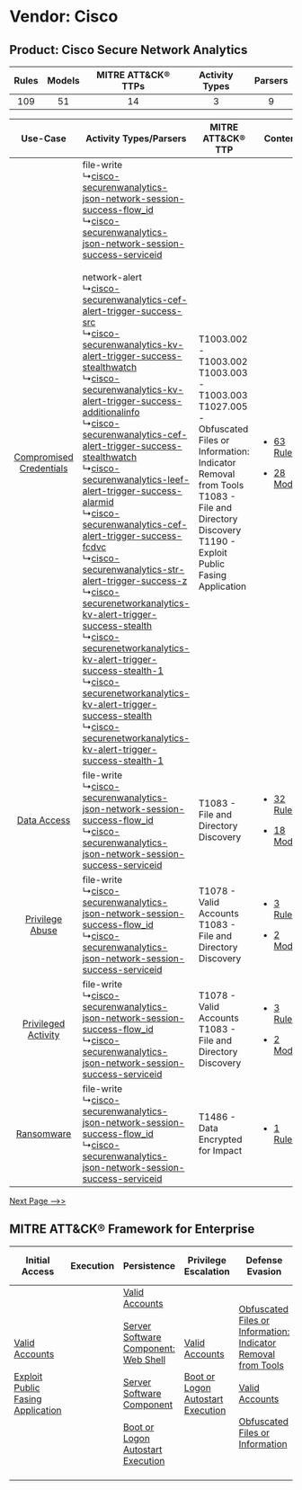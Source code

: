 Vendor: Cisco
=============
Product: Cisco Secure Network Analytics
---------------------------------------
| Rules | Models | MITRE ATT&CK® TTPs | Activity Types | Parsers |
|:-----:|:------:|:------------------:|:--------------:|:-------:|
|  109  |   51   |         14         |       3        |    9    |

|    Use-Case    | Activity Types/Parsers    | MITRE ATT&CK® TTP    | Content    |
|:----:| ---- | ---- | ---- |
| [Compromised Credentials](../../../UseCases/uc_compromised_credentials.md) |  file-write<br> ↳[cisco-securenwanalytics-json-network-session-success-flow_id](Ps/pC_ciscosecurenwanalyticsjsonnetworksessionsuccessflow_id.md)<br> ↳[cisco-securenwanalytics-json-network-session-success-serviceid](Ps/pC_ciscosecurenwanalyticsjsonnetworksessionsuccessserviceid.md)<br><br> network-alert<br> ↳[cisco-securenwanalytics-cef-alert-trigger-success-src](Ps/pC_ciscosecurenwanalyticscefalerttriggersuccesssrc.md)<br> ↳[cisco-securenwanalytics-kv-alert-trigger-success-stealthwatch](Ps/pC_ciscosecurenwanalyticskvalerttriggersuccessstealthwatch.md)<br> ↳[cisco-securenwanalytics-kv-alert-trigger-success-additionalinfo](Ps/pC_ciscosecurenwanalyticskvalerttriggersuccessadditionalinfo.md)<br> ↳[cisco-securenwanalytics-cef-alert-trigger-success-stealthwatch](Ps/pC_ciscosecurenwanalyticscefalerttriggersuccessstealthwatch.md)<br> ↳[cisco-securenwanalytics-leef-alert-trigger-success-alarmid](Ps/pC_ciscosecurenwanalyticsleefalerttriggersuccessalarmid.md)<br> ↳[cisco-securenwanalytics-cef-alert-trigger-success-fcdvc](Ps/pC_ciscosecurenwanalyticscefalerttriggersuccessfcdvc.md)<br> ↳[cisco-securenwanalytics-str-alert-trigger-success-z](Ps/pC_ciscosecurenwanalyticsstralerttriggersuccessz.md)<br> ↳[cisco-securenetworkanalytics-kv-alert-trigger-success-stealth](Ps/pC_ciscosecurenetworkanalyticskvalerttriggersuccessstealth.md)<br> ↳[cisco-securenetworkanalytics-kv-alert-trigger-success-stealth-1](Ps/pC_ciscosecurenetworkanalyticskvalerttriggersuccessstealth1.md)<br> ↳[cisco-securenetworkanalytics-kv-alert-trigger-success-stealth](Ps/pC_ciscosecurenetworkanalyticskvalerttriggersuccessstealth.md)<br> ↳[cisco-securenetworkanalytics-kv-alert-trigger-success-stealth-1](Ps/pC_ciscosecurenetworkanalyticskvalerttriggersuccessstealth1.md)<br> | T1003.002 - T1003.002<br>T1003.003 - T1003.003<br>T1027.005 - Obfuscated Files or Information: Indicator Removal from Tools<br>T1083 - File and Directory Discovery<br>T1190 - Exploit Public Fasing Application<br> | [<ul><li>63 Rules</li></ul><ul><li>28 Models</li></ul>](RM/r_m_cisco_cisco_secure_network_analytics_Compromised_Credentials.md) |
|    [Data Access](../../../UseCases/uc_data_access.md)    |  file-write<br> ↳[cisco-securenwanalytics-json-network-session-success-flow_id](Ps/pC_ciscosecurenwanalyticsjsonnetworksessionsuccessflow_id.md)<br> ↳[cisco-securenwanalytics-json-network-session-success-serviceid](Ps/pC_ciscosecurenwanalyticsjsonnetworksessionsuccessserviceid.md)<br>    | T1083 - File and Directory Discovery<br>    | [<ul><li>32 Rules</li></ul><ul><li>18 Models</li></ul>](RM/r_m_cisco_cisco_secure_network_analytics_Data_Access.md)    |
|         [Privilege Abuse](../../../UseCases/uc_privilege_abuse.md)         |  file-write<br> ↳[cisco-securenwanalytics-json-network-session-success-flow_id](Ps/pC_ciscosecurenwanalyticsjsonnetworksessionsuccessflow_id.md)<br> ↳[cisco-securenwanalytics-json-network-session-success-serviceid](Ps/pC_ciscosecurenwanalyticsjsonnetworksessionsuccessserviceid.md)<br>    | T1078 - Valid Accounts<br>T1083 - File and Directory Discovery<br>    | [<ul><li>3 Rules</li></ul><ul><li>2 Models</li></ul>](RM/r_m_cisco_cisco_secure_network_analytics_Privilege_Abuse.md)    |
|     [Privileged Activity](../../../UseCases/uc_privileged_activity.md)     |  file-write<br> ↳[cisco-securenwanalytics-json-network-session-success-flow_id](Ps/pC_ciscosecurenwanalyticsjsonnetworksessionsuccessflow_id.md)<br> ↳[cisco-securenwanalytics-json-network-session-success-serviceid](Ps/pC_ciscosecurenwanalyticsjsonnetworksessionsuccessserviceid.md)<br>    | T1078 - Valid Accounts<br>T1083 - File and Directory Discovery<br>    | [<ul><li>3 Rules</li></ul><ul><li>2 Models</li></ul>](RM/r_m_cisco_cisco_secure_network_analytics_Privileged_Activity.md)       |
|    [Ransomware](../../../UseCases/uc_ransomware.md)    |  file-write<br> ↳[cisco-securenwanalytics-json-network-session-success-flow_id](Ps/pC_ciscosecurenwanalyticsjsonnetworksessionsuccessflow_id.md)<br> ↳[cisco-securenwanalytics-json-network-session-success-serviceid](Ps/pC_ciscosecurenwanalyticsjsonnetworksessionsuccessserviceid.md)<br>    | T1486 - Data Encrypted for Impact<br>    | [<ul><li>1 Rules</li></ul>](RM/r_m_cisco_cisco_secure_network_analytics_Ransomware.md)    |
[Next Page -->>](2_ds_cisco_cisco_secure_network_analytics.md)

MITRE ATT&CK® Framework for Enterprise
--------------------------------------
| Initial Access                                                                                                                                            | Execution | Persistence                                                                                                                                                                                                                                                                                                                          | Privilege Escalation                                                                                                                                      | Defense Evasion                                                                                                                                                                                                                                                               | Credential Access                                                          | Discovery                                                                         | Lateral Movement | Collection                                                            | Command and Control                                                             | Exfiltration                                                                | Impact                                                                         |
| --------------------------------------------------------------------------------------------------------------------------------------------------------- | --------- | ------------------------------------------------------------------------------------------------------------------------------------------------------------------------------------------------------------------------------------------------------------------------------------------------------------------------------------ | --------------------------------------------------------------------------------------------------------------------------------------------------------- | ----------------------------------------------------------------------------------------------------------------------------------------------------------------------------------------------------------------------------------------------------------------------------- | -------------------------------------------------------------------------- | --------------------------------------------------------------------------------- | ---------------- | --------------------------------------------------------------------- | ------------------------------------------------------------------------------- | --------------------------------------------------------------------------- | ------------------------------------------------------------------------------ |
| [Valid Accounts](https://attack.mitre.org/techniques/T1078)<br><br>[Exploit Public Fasing Application](https://attack.mitre.org/techniques/T1190)<br><br> |           | [Valid Accounts](https://attack.mitre.org/techniques/T1078)<br><br>[Server Software Component: Web Shell](https://attack.mitre.org/techniques/T1505/003)<br><br>[Server Software Component](https://attack.mitre.org/techniques/T1505)<br><br>[Boot or Logon Autostart Execution](https://attack.mitre.org/techniques/T1547)<br><br> | [Valid Accounts](https://attack.mitre.org/techniques/T1078)<br><br>[Boot or Logon Autostart Execution](https://attack.mitre.org/techniques/T1547)<br><br> | [Obfuscated Files or Information: Indicator Removal from Tools](https://attack.mitre.org/techniques/T1027/005)<br><br>[Valid Accounts](https://attack.mitre.org/techniques/T1078)<br><br>[Obfuscated Files or Information](https://attack.mitre.org/techniques/T1027)<br><br> | [OS Credential Dumping](https://attack.mitre.org/techniques/T1003)<br><br> | [File and Directory Discovery](https://attack.mitre.org/techniques/T1083)<br><br> |                  | [Email Collection](https://attack.mitre.org/techniques/T1114)<br><br> | [Application Layer Protocol](https://attack.mitre.org/techniques/T1071)<br><br> | [Automated Exfiltration](https://attack.mitre.org/techniques/T1020)<br><br> | [Data Encrypted for Impact](https://attack.mitre.org/techniques/T1486)<br><br> |